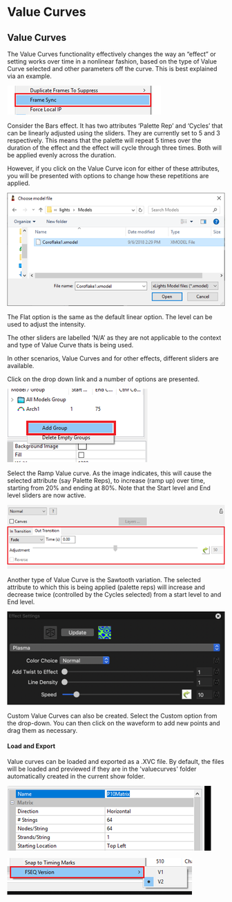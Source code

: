 # Value Curves

## Value Curves

The Value Curves functionality effectively changes the way an “effect” or setting works over time in a nonlinear fashion, based on the type of Value Curve selected and other parameters off the curve. This is best explained via an example.

![](../../.gitbook/assets/image%20%2872%29.png)

Consider the Bars effect. It has two  attributes ‘Palette Rep’ and ‘Cycles’ that can be linearly adjusted using the sliders. They are currently set to 5 and 3 respectively. This means that the palette will repeat 5 times over the duration of the effect and the effect will cycle through three times.  Both will be applied evenly  across the duration.

However, if you click on the Value Curve icon for either of these attributes, you will be presented with options to change how these repetitions are applied.

![Value Curve Dialog](../../.gitbook/assets/image%20%28718%29.png)

The Flat option is the same as  the default linear option. The level can be used to adjust the intensity.

The other sliders are labelled ‘N/A’ as they are not applicable to the context and type of Value Curve thats is being used.

In other scenarios, Value Curves  and for other effects, different sliders are available.

Click on the drop down link and a number of options are presented.

![Value Curve Types](../../.gitbook/assets/image%20%28279%29.png)

Select the Ramp Value curve. As the image indicates, this will cause the selected  attribute \(say Palette Reps\), to increase \(ramp up\) over time, starting from 20% and ending at 80%.  Note that the Start level and End level sliders are now active.

![](../../.gitbook/assets/image%20%28203%29.png)

Another type of Value Curve is the Sawtooth variation. The selected attribute to which this is being applied \(palette reps\) will increase and decrease twice \(controlled by the Cycles selected\) from a start level to and End level.

![](../../.gitbook/assets/image%20%28747%29.png)

Custom Value Curves can also be created. Select the Custom option from the drop-down. You can then click on the waveform to add new points and drag them as necessary.

#### Load and Export

Value curves can be loaded and exported as a .XVC file. By default, the files will be loaded and previewed if they are in the 'valuecurves' folder automatically created in the current show folder. 

![](../../.gitbook/assets/image%20%28250%29.png)

![](../../.gitbook/assets/image%20%28807%29.png)



